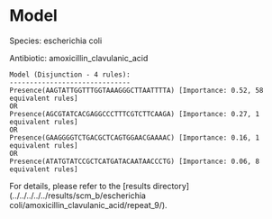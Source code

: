 
# Model

Species: escherichia coli

Antibiotic: amoxicillin_clavulanic_acid

```
Model (Disjunction - 4 rules):
------------------------------
Presence(AAGTATTGGTTTGGTAAAGGGCTTAATTTTA) [Importance: 0.52, 58 equivalent rules]
OR
Presence(AGCGTATCACGAGGCCCTTTCGTCTTCAAGA) [Importance: 0.27, 1 equivalent rules]
OR
Presence(GAAGGGGTCTGACGCTCAGTGGAACGAAAAC) [Importance: 0.16, 1 equivalent rules]
OR
Presence(ATATGTATCCGCTCATGATACAATAACCCTG) [Importance: 0.06, 8 equivalent rules]

```

For details, please refer to the [results directory](../../../../../results/scm_b/escherichia coli/amoxicillin_clavulanic_acid/repeat_9/).

